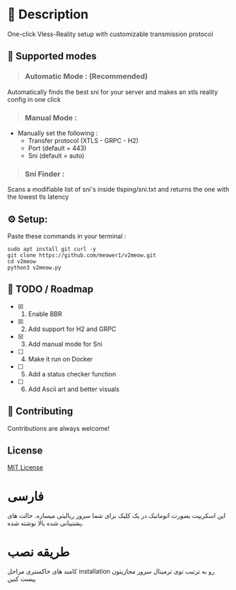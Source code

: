 # :star2: Description

One-click Vless-Reality setup with customizable transmission protocol 

## :eyes: Supported modes

> <h3> Automatic Mode : (Recommended) </h3>
Automatically finds the best sni for your server and makes an xtls reality config in one click 


> <h3> Manual Mode :</h3> 

- Manually set the following :
  - Transfer protocol (XTLS - GRPC - H2)
  - Port (default = 443)
  - Sni (default = auto)

> <h3> Sni Finder :</h3>
Scans a modifiable list of sni's inside tlsping/sni.txt and returns the one with the lowest tls latency

## :gear: Setup:

Paste these commands in your terminal : 

` sudo apt install git curl -y ` <br>
` git clone https://github.com/meower1/v2meow.git `<br>
` cd v2meow `<br>
` python3 v2meow.py `



<!-- Roadmap -->

## :compass: TODO / Roadmap

* [x] 1. Enable BBR
* [x] 2. Add support for H2 and GRPC
* [x] 3. Add manual mode for Sni
* [ ] 4. Make it run on Docker
* [ ] 5. Add a status checker function
* [ ] 6. Add Ascii art and better visuals

<!-- Contributing -->

## :wave: Contributing

Contributions are always welcome!

## License
[MIT License](LICENSE)

# فارسی 

این اسکریپت بصورت اتوماتیک در یک کلیک برای شما سرور ریالیتی میسازه. حالت های پشتیبانی شده بالا نوشته شده. 


# طریقه نصب 
کامند های خاکستری مراحل installation رو به ترتیب توی ترمینال سرور مجازیتون پیست کنین 




